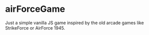 # airForceGame
Just a simple vanilla JS game inspired by the old arcade games like StrikeForce or AirForce 1945.
